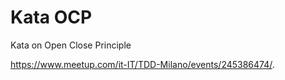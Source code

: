# Kata OCP

Kata on Open Close Principle 

https://www.meetup.com/it-IT/TDD-Milano/events/245386474/.
